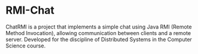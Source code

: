 # RMI-Chat
ChatRMI is a project that implements a simple chat using Java RMI (Remote Method Invocation), allowing communication between clients and a remote server. Developed for the discipline of Distributed Systems in the Computer Science course.
